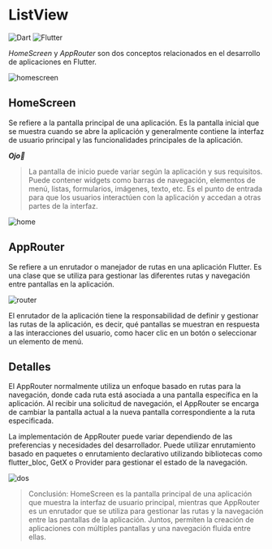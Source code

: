 # ListView

![Dart](https://img.shields.io/badge/dart-%230175C2.svg?style=for-the-badge&logo=dart&logoColor=white)
![Flutter](https://img.shields.io/badge/Flutter-%2302569B.svg?style=for-the-badge&logo=Flutter&logoColor=white)

_HomeScreen_ y _AppRouter_ son dos conceptos relacionados en el desarrollo de aplicaciones en Flutter.

![homescreen](https://i.ytimg.com/vi/r_k1uBXSqkw/maxresdefault.jpg)

## HomeScreen

Se refiere a la pantalla principal de una aplicación. Es la pantalla inicial que se muestra cuando se abre la aplicación y generalmente contiene la interfaz de usuario principal y las funcionalidades principales de la aplicación.

**_Ojo👀_**

> La pantalla de inicio puede variar según la aplicación y sus requisitos. Puede contener widgets como barras de navegación, elementos de menú, listas, formularios, imágenes, texto, etc. Es el punto de entrada para que los usuarios interactúen con la aplicación y accedan a otras partes de la interfaz.

![home](https://i.ytimg.com/vi/IqFP7jY_enc/maxresdefault.jpg)

## AppRouter

Se refiere a un enrutador o manejador de rutas en una aplicación Flutter. Es una clase que se utiliza para gestionar las diferentes rutas y navegación entre pantallas en la aplicación.

![router](https://koenig-media.raywenderlich.com/uploads/2021/12/Navigator2Libraries-feature.png)

El enrutador de la aplicación tiene la responsabilidad de definir y gestionar las rutas de la aplicación, es decir, qué pantallas se muestran en respuesta a las interacciones del usuario, como hacer clic en un botón o seleccionar un elemento de menú.

## Detalles

El AppRouter normalmente utiliza un enfoque basado en rutas para la navegación, donde cada ruta está asociada a una pantalla específica en la aplicación. Al recibir una solicitud de navegación, el AppRouter se encarga de cambiar la pantalla actual a la nueva pantalla correspondiente a la ruta especificada.

La implementación de AppRouter puede variar dependiendo de las preferencias y necesidades del desarrollador. Puede utilizar enrutamiento basado en paquetes o enrutamiento declarativo utilizando bibliotecas como flutter_bloc, GetX o Provider para gestionar el estado de la navegación.

![dos](https://oflutter.com/wp-content/uploads/2021/02/organized-navigation-named-route-in-flutter-scaled.jpg)

> Conclusión:
> HomeScreen es la pantalla principal de una aplicación que muestra la interfaz de usuario principal, mientras que AppRouter es un enrutador que se utiliza para gestionar las rutas y la navegación entre las pantallas de la aplicación. Juntos, permiten la creación de aplicaciones con múltiples pantallas y una navegación fluida entre ellas.
